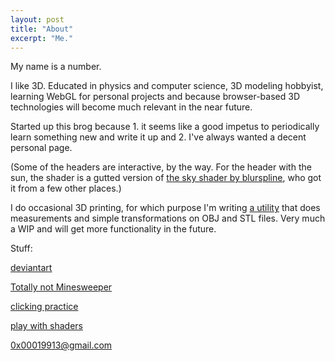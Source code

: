 ```yaml
---
layout: post
title: "About"
excerpt: "Me."
---
```


My name is a number.

I like 3D. Educated in physics and computer science, 3D modeling hobbyist, learning WebGL for personal projects and because browser-based 3D technologies will become much relevant in the near future.

Started up this brog because 1. it seems like a good impetus to periodically learn something new and write it up and 2. I've always wanted a decent personal page.

(Some of the headers are interactive, by the way. For the header with the sun, the shader is a gutted version of <a href="https://threejs.org/examples/webgl_shaders_sky.html">the sky shader by blurspline</a>, who got it from a few other places.)

I do occasional 3D printing, for which purpose I'm writing <a href="https://0x00019913.github.io/meshy/">a utility</a> that does measurements and simple transformations on OBJ and STL files. Very much a WIP and will get more functionality in the future.

Stuff:

<a href="http://0x00019913.deviantart.com/">deviantart</a>

<a href="https://0x00019913.github.io/tnms/">Totally not Minesweeper</a>

<a href="https://0x00019913.github.io/click/">clicking practice</a>

<a href="https://0x00019913.github.io/shady/">play with shaders</a>

0x00019913@gmail.com
